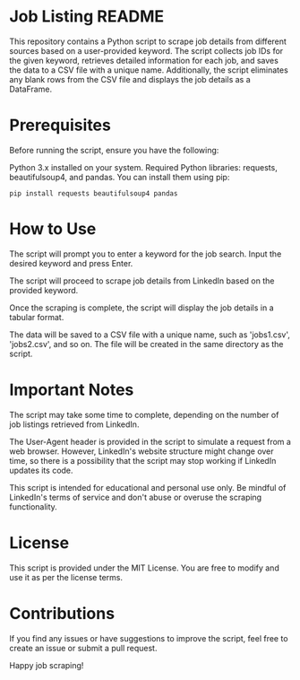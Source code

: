 # Job Listing README

This repository contains a Python script to scrape job details from different sources based on a user-provided keyword. The script collects job IDs for the given keyword, retrieves detailed information for each job, and saves the data to a CSV file with a unique name. Additionally, the script eliminates any blank rows from the CSV file and displays the job details as a DataFrame.

# Prerequisites

Before running the script, ensure you have the following:

Python 3.x installed on your system.
Required Python libraries: requests, beautifulsoup4, and pandas. You can install them using pip:

`pip install requests beautifulsoup4 pandas`

# How to Use

The script will prompt you to enter a keyword for the job search. Input the desired keyword and press Enter.

The script will proceed to scrape job details from LinkedIn based on the provided keyword.

Once the scraping is complete, the script will display the job details in a tabular format.

The data will be saved to a CSV file with a unique name, such as 'jobs1.csv', 'jobs2.csv', and so on. The file will be created in the same directory as the script.

# Important Notes

The script may take some time to complete, depending on the number of job listings retrieved from LinkedIn.

The User-Agent header is provided in the script to simulate a request from a web browser. However, LinkedIn's website structure might change over time, so there is a possibility that the script may stop working if LinkedIn updates its code.

This script is intended for educational and personal use only. Be mindful of LinkedIn's terms of service and don't abuse or overuse the scraping functionality.

# License

This script is provided under the MIT License. You are free to modify and use it as per the license terms.

# Contributions

If you find any issues or have suggestions to improve the script, feel free to create an issue or submit a pull request.

Happy job scraping!
